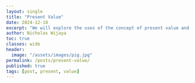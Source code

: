 ```yaml
---
layout: single
title: "Present Value"
date: 2024-12-18
excerpt: "We will explore the uses of the concept of present value and it's applications using R"
author: Nicholas Wijaya
toc: true
classes: wide
header: 
  image: "/assets/images/pig.jpg"
permalink: /posts/present-value/
published: true
tags: [post, present, value]
---
```


<style>
  .page-header img {
    max-width: 100%; /* Adjust as needed */
    height: auto;    /* Maintain aspect ratio */
    width: 50%;      /* Example: Scale to 50% of the container's width */
    display: block;
    margin: 0 auto;  /* Center the image */
  }
</style>
